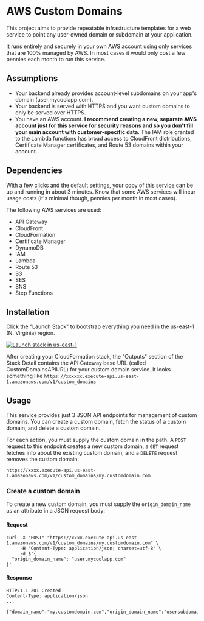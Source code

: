 # AWS Custom Domains

This project aims to provide repeatable infrastructure templates for a web service to point any user-owned domain or subdomain at your application.

It runs entirely and securely in your own AWS account using only services that are 100% managed by AWS. In most cases it would only cost a few pennies each month to run this service.

## Assumptions

* Your backend already provides account-level subdomains on your app's domain (user.mycoolapp.com).
* Your backend is served with HTTPS and you want custom domains to only be served over HTTPS.
* You have an AWS account. **I recommend creating a new, separate AWS account just for this service for security reasons and so you don't fill your main account with customer-specific data**. The IAM role granted to the Lambda functions has broad access to CloudFront distributions, Certificate Manager certificates, and Route 53 domains within your account.

## Dependencies

With a few clicks and the default settings, your copy of this service can be up and running in about 3 minutes. Know that some AWS services will incur usage costs (it's minimal though, pennies per month in most cases).

The following AWS services are used:

* API Gateway
* CloudFront
* CloudFormation
* Certificate Manager
* DynamoDB
* IAM
* Lambda
* Route 53
* S3
* SES
* SNS
* Step Functions

## Installation

Click the "Launch Stack" to bootstrap everything you need in the us-east-1 (N. Virginia) region.

[![Launch stack in us-east-1](https://s3.amazonaws.com/cloudformation-examples/cloudformation-launch-stack.png)](https://console.aws.amazon.com/cloudformation/home?region=us-east-1#/stacks/new?stackName=custom-domains&templateURL=https://s3.amazonaws.com/aws-custom-domains/v1.0.0-beta16/cloudformation/stack.yml)

After creating your CloudFormation stack, the "Outputs" section of the Stack Detail contains the API Gateway base URL (called CustomDomainsAPIURL) for your custom domain service. It looks something like `https://xxxxxx.execute-api.us-east-1.amazonaws.com/v1/custom_domains`

## Usage

This service provides just 3 JSON API endpoints for management of custom domains. You can create a custom domain, fetch the status of a custom domain, and delete a custom domain.

For each action, you must supply the custom domain in the path. A `POST` request to this endpoint creates a new custom domain, a `GET` request fetches info about the existing custom domain, and a `DELETE` request removes the custom domain.

```
https://xxxx.execute-api.us-east-1.amazonaws.com/v1/custom_domains/my.customdomain.com
```

### Create a custom domain

To create a new custom domain, you must supply the `origin_domain_name` as an attribute in a JSON request body:

#### Request

```
curl -X "POST" "https://xxxx.execute-api.us-east-1.amazonaws.com/v1/custom_domains/my.customdomain.com" \
     -H 'Content-Type: application/json; charset=utf-8' \
     -d $'{
  "origin_domain_name": "user.mycoolapp.com"
}'
```

#### Response

```
HTTP/1.1 201 Created
Content-Type: application/json
...

{"domain_name":"my.customdomain.com","origin_domain_name":"usersubdomain.myapp.com","setup_started_at":1513277524474,"setup_verified_at":null,"setup_verification_failed_at":null,"delete_started_at":null,"nameservers":null,"route53_hosted_zone_created_at":null,"route53_hosted_zone_id":null,"nameserver_delegation_verified_at":null,"ses_domain_identity_created_at":null,"ses_domain_identity_verified_at":null,"ses_domain_dkim_verified_at":null,"acm_certificate_arn":null,"acm_certificate_verified_at":null,"cloudfront_distribution_id":null,"cloudfront_distribution_domain_name":null,"cloudfront_distribution_verified_at":null}
```
